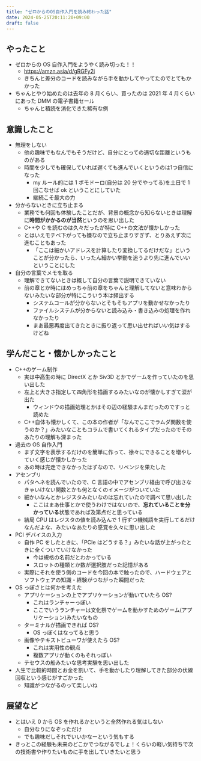 ```yaml
---
title: "ゼロからのOS自作入門を読み終わった話"
date: 2024-05-25T20:11:20+09:00
draft: false
---
```


## やったこと
* ゼロからの OS 自作入門をようやく読み切った！！
  * https://amzn.asia/d/gRGFy2i
  * きちんと差分のコードを読みながら手を動かしてやってたのでとてもかかった
* ちゃんとやり始めたのは去年の 8 月くらい、買ったのは 2021 年 4 月くらいにあった DMM の電子書籍セール
  * ちゃんと積読を消化できた稀有な例

<!--more-->

## 意識したこと
* 無理をしない
  * 他の趣味でもなんでもそうだけど、自分にとっての適切な距離というものがある
  * 時間を少しでも確保していれば遅くても進んでいくというのは1つ自信になった
    * my ルール的には 1 ポモドーロ(自分は 20 分でやってる)を土日で 1 回こなせば ok ということにしていた
    * 継続こそ最大の力
* 分からないときに立ち止まる
  * 業務でも何回も体験したことだが、背景の概念から知らないときは理解に**時間がかかるのが当然**というのを思い出した
  * C++や C を読むのは久々だったが特に C++の文法が懐かしかった
  * とはいえモチベ下がっても嫌なので立ち止まりすぎず、とりあえず次に進むこともあった
    * 「ここは細かいアドレスを計算したり変換してるだけだな」ということが分かったら、いったん細かい挙動を追うより先に進んでいいということにした
* 自分の言葉でメモを取る
  * 理解できてないときは概して自分の言葉で説明できていない
  * 前の章とか時にはめっちゃ前の章をちゃんと理解してないと意味わからないみたいな部分が特にこういう本は頻出する
    * システムコールが分からないとそもそもアプリを動かせなかったり
    * ファイルシステムが分からないと読み込み・書き込みの処理を作れなかったり
    * まあ最悪再度出てきたときに振り返って思い出せればいい気はするけどね

## 学んだこと・懐かしかったこと
* C++のゲーム制作
  * 実は中高生の時に DirectX とか Siv3D とかでゲームを作っていたのを思い出した
  * 左上と大きさ指定して四角形を描画するみたいなのが懐かしすぎて涙が出た
    * ウィンドウの描画処理とかはその辺の経験まんまだったのですっと読めた
  * C++自体も懐かしくて、この本の作者が「なんでここでラムダ関数を使うのか？」みたいなこともコラムで書いてくれるタイプだったのでそのあたりの理解も深まった
* 過去の OS 自作入門
  * まず文字を表示するだけのを簡単に作って、徐々にできることを増やしていく感じが懐かしかった
  * あの時は完走できなかったはずなので、リベンジを果たした
* アセンブリ
  * パタヘネを読んでいたので、C 言語の中でアセンブリ経由で呼び出さなきゃいけない関数とかも何となくのイメージがついていた
  * 細かいなんとかレジスタみたいなのは忘れていたので調べて思い出した
    * ここはまあ仕事とかで使うわけではないので、**忘れていることを分かっている**状態であれば及第点だと思っている
  * 結局 CPU はレジスタの値を読み込んで 1 行ずつ機械語を実行してるだけなんだよな、みたいなあたりの感覚を久々に思い出した
* PCI デバイスの入力
  * 自作 PC をしたときに、「PCIe はどうする？」みたいな話が上がったときに全くついていけなかった
    * 今は規格の名前だとわかっている
    * スロットの種類とか数が選択肢だった記憶がある
  * 実際にそれを使う側のコードを今回の本で触ったので、ハードウェアとソフトウェアの知識・経験がつながった瞬間だった
* OS っぽさとは何かを考えた
  * アプリケーションの上でアプリケーションが動いていたら OS?
    * これはランチャーっぽい
    * ここでいうランチャーは文化祭でゲームを動かすためのゲーム(アプリケーション)みたいなもの
  * ターミナルが描画できれば OS?
    * OS っぽくはなってると思う
  * 画像やテキストビューワが使えたら OS?
    * これは実用性の観点
    * 複数アプリが動くのもそれっぽい
  * テセウスの船みたいな思考実験を思い出した
* 人生で比較的時間とお金を割いて、手を動かしたり理解してきた部分の伏線回収という感じがすごかった
  * 知識がつながるのって楽しいね

## 展望など
* とはいえ 0 から OS を作れるかというと全然作れる気はしない
  * 自分なりになぞっただけ
  * でも趣味だしそれでいいかなーという気もする
* きっとこの経験も未来のどこかでつながるでしょ！くらいの軽い気持ちで次の技術書や作りたいものに手を出していきたいと思う
